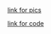 [link for pics](https://github.com/sushantrk/Android-Apps/tree/master/Lost%20%26%20Found)

[link for code](https://github.com/avinash-p05/Lost_and_Found)

